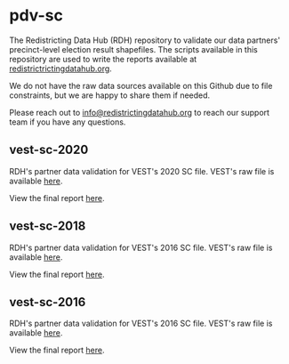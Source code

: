 # pdv-sc

The Redistricting Data Hub (RDH) repository to validate our data partners' precinct-level election result shapefiles. The scripts available in this repository are used to write the reports available at [redistrictrictingdatahub.org]([https://redistrictingdatahub.org/](https://redistrictingdatahub.org/)). 

We do not have the raw data sources available on this Github due to file constraints, but we are happy to share them if needed. 

Please reach out to info@redistrictingdatahub.org to reach our support team if you have any questions. 

## vest-sc-2020

RDH's partner data validation for VEST's 2020 SC file. VEST's raw file is available [here](https://dataverse.harvard.edu/file.xhtml?fileId=4789402&version=26.0).

View the final report [here](https://redistrictingdatahub.org/dataset/vest-2020-south-carolina-precinct-and-election-results/).

## vest-sc-2018

RDH's partner data validation for VEST's 2016 SC file. VEST's raw file is available [here](https://dataverse.harvard.edu/file.xhtml?fileId=4142759&version=51.0).

View the final report [here](https://redistrictingdatahub.org/dataset/vest-2018-south-carolina-precinct-and-election-results/).

## vest-sc-2016

RDH's partner data validation for VEST's 2016 SC file. VEST's raw file is available [here](https://dataverse.harvard.edu/file.xhtml?persistentId=doi:10.7910/DVN/NH5S2I/Y3OFQZ&version=66.0).

View the final report [here](https://redistrictingdatahub.org/dataset/vest-2016-south-carolina-precinct-and-election-results/).
